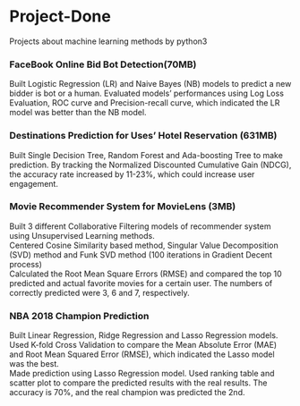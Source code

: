 # Project-Done
Projects about machine learning methods by python3
### FaceBook Online Bid Bot Detection(70MB)                            
Built Logistic Regression (LR) and Naive Bayes (NB) models to predict a new bidder is bot or a human.
Evaluated models’ performances using Log Loss Evaluation, ROC curve and Precision-recall curve, which indicated the LR model was better than the NB model.

### Destinations Prediction for Uses’ Hotel Reservation (631MB)
Built Single Decision Tree, Random Forest and Ada-boosting Tree to make prediction. By tracking the Normalized Discounted Cumulative Gain (NDCG), the accuracy rate increased by 11-23%, which could increase user engagement.

### Movie Recommender System for MovieLens (3MB)
Built 3 different Collaborative Filtering models of recommender system using Unsupervised Learning methods.<br>
Centered Cosine Similarity based method, Singular Value Decomposition (SVD) method and Funk SVD method (100 iterations in Gradient Decent process)<br>
Calculated the Root Mean Square Errors (RMSE) and compared the top 10 predicted and actual favorite movies for a certain user. The numbers of correctly predicted were 3, 6 and 7, respectively.


### NBA 2018 Champion Prediction
Built Linear Regression, Ridge Regression and Lasso Regression models. Used K-fold Cross Validation to compare the Mean
Absolute Error (MAE) and Root Mean Squared Error (RMSE), which indicated the Lasso model was the best.<br>
Made prediction using Lasso Regression model. Used ranking table and scatter plot to compare the predicted results with the real
results. The accuracy is 70%, and the real champion was predicted the 2nd.
